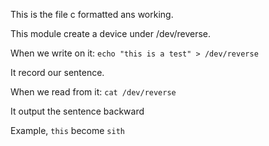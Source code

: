 This is the file c formatted ans working.

This module create a device under /dev/reverse.

When we write on it:  ```echo "this is a test" > /dev/reverse```

It record our sentence.

When we read from it: ```cat /dev/reverse```

It output the sentence backward 

Example, ```this``` become ```sith```
